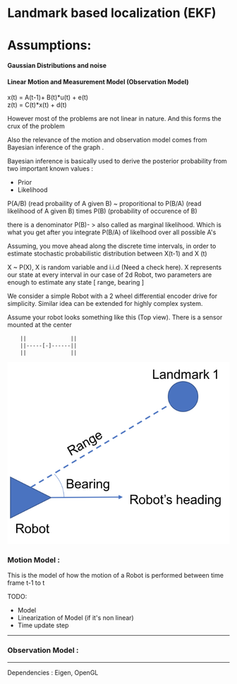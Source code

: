 # Landmark based localization (EKF)

# Assumptions: 

#### Gaussian Distributions and noise 

#### Linear Motion and Measurement Model (Observation Model)


x(t) = A(t-1)+ B(t)*u(t) + e(t) <br/>
z(t) = C(t)*x(t) + d(t)

However most of the problems are not linear in nature. And this forms the crux of the problem

Also the relevance of the motion and observation model comes from Bayesian inference of the graph .

Bayesian inference is basically used to derive the posterior probability from two important known values : <br/>
- Prior
- Likelihood  

P(A/B) (read probaility of A given B) ~ proporitional to P(B/A) (read likelihood of A given B) times P(B) (probability of occurence of B)

there is a denominator P(B)- > also called as marginal likelihood. Which is what you get after you integrate P(B/A) of likelhood over all possible A's

Assuming, you move ahead along the discrete time intervals, in order to estimate stochastic probabilistic distribution
between X(t-1) and X (t)

X ~ P(X), X is random variable and i.i.d (Need a check here). X represents our state at every interval in our case of 
2d Robot, two parameters are enough to estimate any state [ range, bearing ]


We consider a simple Robot with a 2 wheel differential encoder drive for simplicity. Similar idea can be extended
for highly complex system. 

Assume your robot looks something like this (Top view). There is a sensor mounted at the center


        
        ||              || 
        ||-----[-]------||
        ||              ||
        

![Image ](https://github.com/mdasifchand/StateEstimation/blob/main/images/lidar_example.png)


        
### Motion Model :

This is the model of how the motion of a Robot is performed between time frame t-1 to t

TODO:
- Model
- Linearization of Model (if it's non linear)
- Time update step
_________________________________________________________________________________________________

### Observation Model :


_________________________________________________________________________________________________

Dependencies : Eigen, OpenGL

